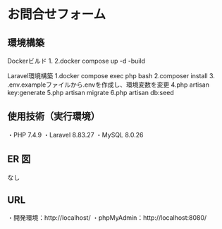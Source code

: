# お問合せフォーム

## 環境構築
Dockerビルド
    1.
    2.docker compose up -d -build

Laravel環境構築
    1.docker compose exec php bash
    2.composer install
    3. .env.exampleファイルから.envを作成し、環境変数を変更
    4.php artisan key:generate
    5.php artisan migrate
    6.php artisan db:seed

## 使用技術（実行環境）

・PHP 7.4.9
・Laravel 8.83.27
・MySQL 8.0.26

## ER 図

なし

## URL

・開発環境：http://localhost/
・phpMyAdmin：http://localhost:8080/
